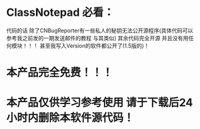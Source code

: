 # ClassNotepad 必看：
代码的话 除了CNBugReporter有一些私人的秘钥无法公开源程序(具体代码可以参考我之前发的一期发送邮件的教程 与其类似)
其余代码完全开源 并且没有用任何模块！！！
甚至我写入Version的软件都公开了(1.5版的)！
# 本产品完全免费！！！
# 本产品仅供学习参考使用 请于下载后24小时内删除本软件源代码！
